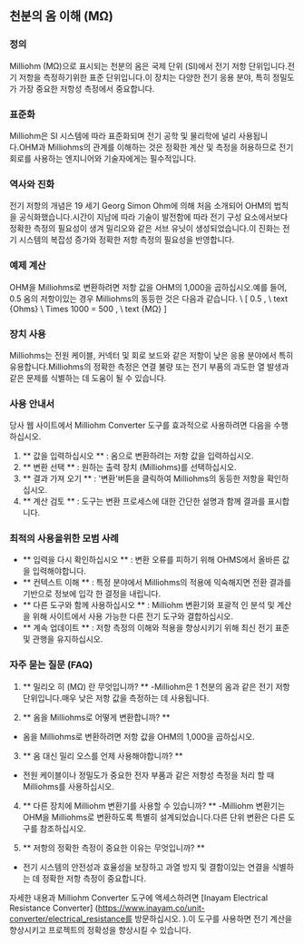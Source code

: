## 천분의 옴 이해 (MΩ)

### 정의
Milliohm (MΩ)으로 표시되는 천분의 옴은 국제 단위 (SI)에서 전기 저항 단위입니다.전기 저항을 측정하기위한 표준 단위입니다.이 장치는 다양한 전기 응용 분야, 특히 정밀도가 가장 중요한 저항성 측정에서 중요합니다.

### 표준화
Milliohm은 SI 시스템에 따라 표준화되며 전기 공학 및 물리학에 널리 사용됩니다.OHM과 Milliohms의 관계를 이해하는 것은 정확한 계산 및 측정을 허용하므로 전기 회로를 사용하는 엔지니어와 기술자에게는 필수적입니다.

### 역사와 진화
전기 저항의 개념은 19 세기 Georg Simon Ohm에 의해 처음 소개되어 OHM의 법칙을 공식화했습니다.시간이 지남에 따라 기술이 발전함에 따라 전기 구성 요소에서보다 정확한 측정의 필요성이 생겨 밀리오와 같은 서브 유닛이 생성되었습니다.이 진화는 전기 시스템의 복잡성 증가와 정확한 저항 측정의 필요성을 반영합니다.

### 예제 계산
OHM을 Milliohms로 변환하려면 저항 값을 OHM의 1,000을 곱하십시오.예를 들어, 0.5 옴의 저항이있는 경우 Milliohms의 동등한 것은 다음과 같습니다.
\ [
0.5 \, \ text {Ohms} \ Times 1000 = 500 \, \ text {MΩ}
\]

### 장치 사용
Milliohms는 전원 케이블, 커넥터 및 회로 보드와 같은 저항이 낮은 응용 분야에서 특히 유용합니다.Milliohms의 정확한 측정은 연결 불량 또는 전기 부품의 과도한 열 발생과 같은 문제를 식별하는 데 도움이 될 수 있습니다.

### 사용 안내서
당사 웹 사이트에서 Milliohm Converter 도구를 효과적으로 사용하려면 다음을 수행하십시오.
1. ** 값을 입력하십시오 ** : 옴으로 변환하려는 저항 값을 입력하십시오.
2. ** 변환 선택 ** : 원하는 출력 장치 (Milliohms)를 선택하십시오.
3. ** 결과 가져 오기 ** : '변환'버튼을 클릭하여 Milliohms의 동등한 저항을 확인하십시오.
4. ** 계산 검토 ** : 도구는 변환 프로세스에 대한 간단한 설명과 함께 결과를 표시합니다.

### 최적의 사용을위한 모범 사례
- ** 입력을 다시 확인하십시오 ** : 변환 오류를 피하기 위해 OHMS에서 올바른 값을 입력해야합니다.
- ** 컨텍스트 이해 ** : 특정 분야에서 Milliohms의 적용에 익숙해지면 전환 결과를 기반으로 정보에 입각 한 결정을 내립니다.
- ** 다른 도구와 함께 사용하십시오 ** : Milliohm 변환기와 포괄적 인 분석 및 계산을 위해 사이트에서 사용 가능한 다른 전기 도구와 결합하십시오.
- ** 계속 업데이트 ** : 저항 측정의 이해와 적용을 향상시키기 위해 최신 전기 표준 및 관행을 유지하십시오.

### 자주 묻는 질문 (FAQ)

1. ** 밀리오 히 (MΩ) 란 무엇입니까? **
-Milliohm은 1 천분의 옴과 같은 전기 저항 단위입니다.매우 낮은 저항 값을 측정하는 데 사용됩니다.

2. ** 옴을 Milliohms로 어떻게 변환합니까? **
- 옴을 Milliohms로 변환하려면 저항 값을 OHM의 1,000을 곱하십시오.

3. ** 옴 대신 밀리 오스를 언제 사용해야합니까? **
- 전원 케이블이나 정밀도가 중요한 전자 부품과 같은 저항성 측정을 처리 할 때 Milliohms를 사용하십시오.

4. ** 다른 장치에 Milliohm 변환기를 사용할 수 있습니까? **
-Milliohm 변환기는 OHM을 Milliohms로 변환하도록 특별히 설계되었습니다.다른 단위 변환은 다른 도구를 참조하십시오.

5. ** 저항의 정확한 측정이 중요한 이유는 무엇입니까? **
- 전기 시스템의 안전성과 효율성을 보장하고 과열 방지 및 결함이있는 연결을 식별하는 데 정확한 저항 측정이 중요합니다.

자세한 내용과 Milliohm Converter 도구에 액세스하려면 [Inayam Electrical Resistance Converter] (https://www.inayam.co/unit-converter/electrical_resistance를 방문하십시오. ).이 도구를 사용하면 전기 계산을 향상시키고 프로젝트의 정확성을 향상시킬 수 있습니다.
